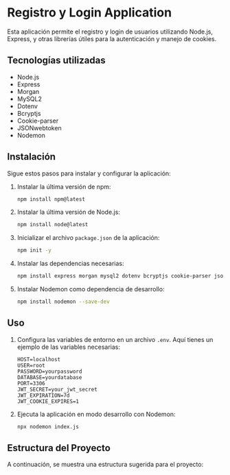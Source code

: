# Registro y Login Application

Esta aplicación permite el registro y login de usuarios utilizando Node.js, Express, y otras librerías útiles para la autenticación y manejo de cookies.

## Tecnologías utilizadas

- Node.js
- Express
- Morgan
- MySQL2
- Dotenv
- Bcryptjs
- Cookie-parser
- JSONwebtoken
- Nodemon

## Instalación

Sigue estos pasos para instalar y configurar la aplicación:

1. Instalar la última versión de npm:
    ```sh
    npm install npm@latest
    ```

2. Instalar la última versión de Node.js:
    ```sh
    npm install node@latest
    ```

3. Inicializar el archivo `package.json` de la aplicación:
    ```sh
    npm init -y
    ```

4. Instalar las dependencias necesarias:
    ```sh
    npm install express morgan mysql2 dotenv bcryptjs cookie-parser jsonwebtoken
    ```

5. Instalar Nodemon como dependencia de desarrollo:
    ```sh
    npm install nodemon --save-dev
    ```

## Uso

1. Configura las variables de entorno en un archivo `.env`. Aquí tienes un ejemplo de las variables necesarias:

    ```env
    HOST=localhost
    USER=root
    PASSWORD=yourpassword
    DATABASE=yourdatabase
    PORT=3306
    JWT_SECRET=your_jwt_secret
    JWT_EXPIRATION=7d
    JWT_COOKIE_EXPIRES=1

    ```

2. Ejecuta la aplicación en modo desarrollo con Nodemon:
    ```sh
    npx nodemon index.js
    ```

## Estructura del Proyecto

A continuación, se muestra una estructura sugerida para el proyecto:

